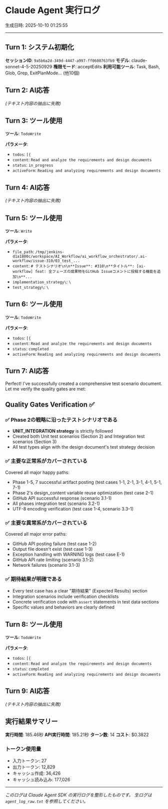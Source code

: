 # Claude Agent 実行ログ

生成日時: 2025-10-10 01:25:55

---

## Turn 1: システム初期化

**セッションID**: `9a5b6a2d-349d-4447-a997-ff0600763fb9`
**モデル**: claude-sonnet-4-5-20250929
**権限モード**: acceptEdits
**利用可能ツール**: Task, Bash, Glob, Grep, ExitPlanMode... (他10個)

## Turn 2: AI応答

*(テキスト内容の抽出に失敗)*

## Turn 3: ツール使用

**ツール**: `TodoWrite`

**パラメータ**:
- `todos`: `[{`
- `content`: `Read and analyze the requirements and design documents`
- `status`: `in_progress`
- `activeForm`: `Reading and analyzing requirements and design documents`

## Turn 4: AI応答

*(テキスト内容の抽出に失敗)*

## Turn 5: ツール使用

**ツール**: `Write`

**パラメータ**:
- `file_path`: `/tmp/jenkins-d1a1800c/workspace/AI_Workflow/ai_workflow_orchestrator/.ai-workflow/issue-310/03_test_...`
- `content`: `# テストシナリオ\n\n**Issue**: #310\n**タイトル**: [ai-workflow] feat: 全フェーズの成果物をGitHub Issueコメントに投稿する機能を追加\n**...`
- `implementation_strategy\`: `\`
- `test_strategy\`: `\`

## Turn 6: ツール使用

**ツール**: `TodoWrite`

**パラメータ**:
- `todos`: `[{`
- `content`: `Read and analyze the requirements and design documents`
- `status`: `completed`
- `activeForm`: `Reading and analyzing requirements and design documents`

## Turn 7: AI応答

Perfect! I've successfully created a comprehensive test scenario document. Let me verify the quality gates are met:

## Quality Gates Verification ✅

### ✅ Phase 2の戦略に沿ったテストシナリオである
- **UNIT_INTEGRATION strategy** is strictly followed
- Created both Unit test scenarios (Section 2) and Integration test scenarios (Section 3)
- All test types align with the design document's test strategy decision

### ✅ 主要な正常系がカバーされている
Covered all major happy paths:
- Phase 1-5, 7 successful artifact posting (test cases 1-1, 2-1, 3-1, 4-1, 5-1, 7-1)
- Phase 2's design_content variable reuse optimization (test case 2-1)
- GitHub API successful response (scenario 3.1-1)
- All phases integration test (scenario 3.2-1)
- UTF-8 encoding verification (test case 1-4, scenario 3.3-1)

### ✅ 主要な異常系がカバーされている
Covered all major error paths:
- GitHub API posting failure (test case 1-2)
- Output file doesn't exist (test case 1-3)
- Exception handling with WARNING logs (test case E-1)
- GitHub API rate limiting (scenario 3.1-2)
- Network failures (scenario 3.1-3)

### ✅ 期待結果が明確である
- Every test case has a clear "期待結果" (Expected Results) section
- Integration scenarios include verification checklists
- Concrete verification code with `assert` statements in test data sections
- Specific values and behaviors are clearly defined

## Turn 8: ツール使用

**ツール**: `TodoWrite`

**パラメータ**:
- `todos`: `[{`
- `content`: `Read and analyze the requirements and design documents`
- `status`: `completed`
- `activeForm`: `Reading and analyzing requirements and design documents`

## Turn 9: AI応答

*(テキスト内容の抽出に失敗)*

## 実行結果サマリー

**実行時間**: 185.46秒
**API実行時間**: 185.21秒
**ターン数**: 14
**コスト**: $0.3822

### トークン使用量
- 入力トークン: 27
- 出力トークン: 12,829
- キャッシュ作成: 36,426
- キャッシュ読み込み: 177,026

---

*このログは Claude Agent SDK の実行ログを整形したものです。*
*生ログは `agent_log_raw.txt` を参照してください。*